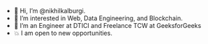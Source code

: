 - 👋 Hi, I’m @nikhilkalburgi.
- 👀 I’m interested in Web, Data Engineering, and Blockchain.
- 🌱 I’m an Engineer at DTICI and Freelance TCW at GeeksforGeeks
- 💥 I am open to new opportunities.


<!---
nikhilkalburgi/nikhilkalburgi is a ✨ special ✨ repository because its `README.md` (this file) appears on your GitHub profile.
You can click the Preview link to take a look at your changes.
--->
